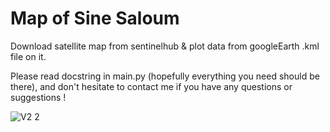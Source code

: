# Map of Sine Saloum
Download satellite map from sentinelhub &amp; plot data from googleEarth .kml file on it.

Please read docstring in main.py (hopefully everything you need should be there), and don't hesitate to contact me if you have any questions or suggestions !

![V2 2](https://user-images.githubusercontent.com/110732997/220370356-804d294e-cd22-4a8b-aaeb-c1270a721d2c.png)
